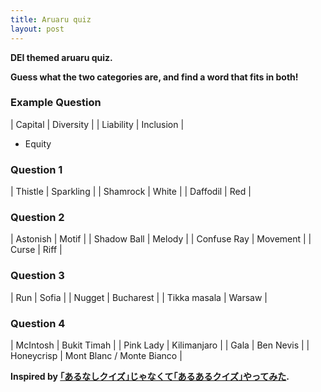 ```yaml
---
title: Aruaru quiz
layout: post
---
```


<strong>DEI themed aruaru quiz.</strong>

<strong>Guess what the two categories are, and find a word that fits in both!</strong>

### Example Question

| Capital   | Diversity |
| Liability | Inclusion |

* Equity

### Question 1

| Thistle  | Sparkling |
| Shamrock | White     |
| Daffodil | Red       |

### Question 2

| Astonish    | Motif    |
| Shadow Ball | Melody   |
| Confuse Ray | Movement |
| Curse       | Riff     |

### Question 3

| Run          | Sofia     |
| Nugget       | Bucharest |
| Tikka masala | Warsaw    |

### Question 4

| McIntosh   | Bukit Timah               |
| Pink Lady  | Kilimanjaro               |
| Gala       | Ben Nevis                 |
| Honeycrisp | Mont Blanc / Monte Bianco |

<strong>Inspired by <a href="https://www.youtube.com/watch?v=bHkQo_YqP40">｢あるなしクイズ｣じゃなくて｢あるあるクイズ｣やってみた</a>.
